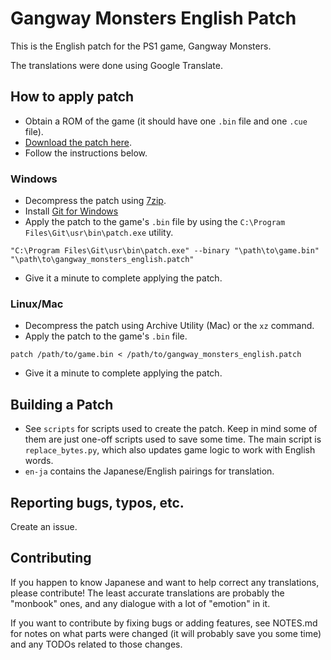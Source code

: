 # Gangway Monsters English Patch

This is the English patch for the PS1 game, Gangway Monsters.

The translations were done using Google Translate.

## How to apply patch

* Obtain a ROM of the game (it should have one `.bin` file and one `.cue` file).
* [Download the patch here](https://gangway-monsters-english.s3.amazonaws.com/gangway_monsters_english_v0.1.patch.xz).
* Follow the instructions below.

### Windows

* Decompress the patch using [7zip](https://www.7-zip.org/).
* Install [Git for Windows](https://git-scm.com/download/win)
* Apply the patch to the game's `.bin` file by using the `C:\Program Files\Git\usr\bin\patch.exe` utility.

```
"C:\Program Files\Git\usr\bin\patch.exe" --binary "\path\to\game.bin" "\path\to\gangway_monsters_english.patch"
```

* Give it a minute to complete applying the patch.


### Linux/Mac

* Decompress the patch using Archive Utility (Mac) or the `xz` command.
* Apply the patch to the game's `.bin` file.

```
patch /path/to/game.bin < /path/to/gangway_monsters_english.patch
```

* Give it a minute to complete applying the patch.


## Building a Patch

* See `scripts` for scripts used to create the patch. Keep in mind some of them are just one-off scripts used to save some time. The main script is `replace_bytes.py`, which also updates game logic to work with English words.
* `en-ja` contains the Japanese/English pairings for translation.

## Reporting bugs, typos, etc.

Create an issue.

## Contributing

If you happen to know Japanese and want to help correct any translations, please contribute! The least accurate translations are probably the "monbook" ones, and any dialogue with a lot of "emotion" in it.

If you want to contribute by fixing bugs or adding features, see NOTES.md for notes on what parts were changed (it will probably save you some time) and any TODOs related to those changes.